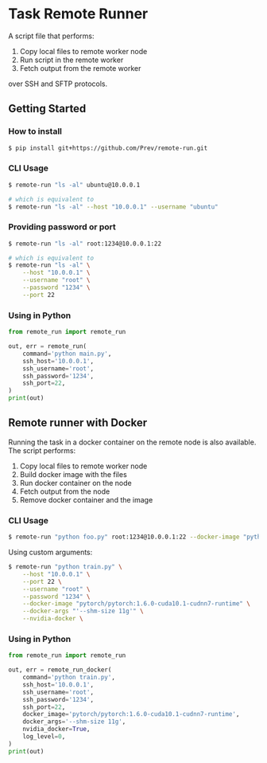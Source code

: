 # Task Remote Runner

A script file that performs:

1. Copy local files to remote worker node
2. Run script in the remote worker
3. Fetch output from the remote worker

over SSH and SFTP protocols.

## Getting Started

### How to install

```bash
$ pip install git+https://github.com/Prev/remote-run.git
```

### CLI Usage

```bash
$ remote-run "ls -al" ubuntu@10.0.0.1

# which is equivalent to
$ remote-run "ls -al" --host "10.0.0.1" --username "ubuntu"
```


### Providing password or port

```bash
$ remote-run "ls -al" root:1234@10.0.0.1:22

# which is equivalent to
$ remote-run "ls -al" \
    --host "10.0.0.1" \
    --username "root" \
    --password "1234" \
    --port 22
```

### Using in Python

```python
from remote_run import remote_run

out, err = remote_run(
    command='python main.py',
    ssh_host='10.0.0.1',
    ssh_username='root',
    ssh_password='1234',
    ssh_port=22,
)
print(out)
```

## Remote runner with Docker

Running the task in a docker container on the remote node is also available.
The script performs:

1. Copy local files to remote worker node
2. Build docker image with the files
3. Run docker container on the node
4. Fetch output from the node
5. Remove docker container and the image


### CLI Usage

```bash
$ remote-run "python foo.py" root:1234@10.0.0.1:22 --docker-image "python:3.7"
```

Using custom arguments:

```bash
$ remote-run "python train.py" \
    --host "10.0.0.1" \
    --port 22 \
    --username "root" \
    --password "1234" \
    --docker-image "pytorch/pytorch:1.6.0-cuda10.1-cudnn7-runtime" \
    --docker-args "'--shm-size 11g'" \
    --nvidia-docker \
```

### Using in Python

```python
from remote_run import remote_run

out, err = remote_run_docker(
    command='python train.py',
    ssh_host='10.0.0.1',
    ssh_username='root',
    ssh_password='1234',
    ssh_port=22,
    docker_image='pytorch/pytorch:1.6.0-cuda10.1-cudnn7-runtime',
    docker_args='--shm-size 11g',
    nvidia_docker=True,
    log_level=0,
)
print(out)
```
